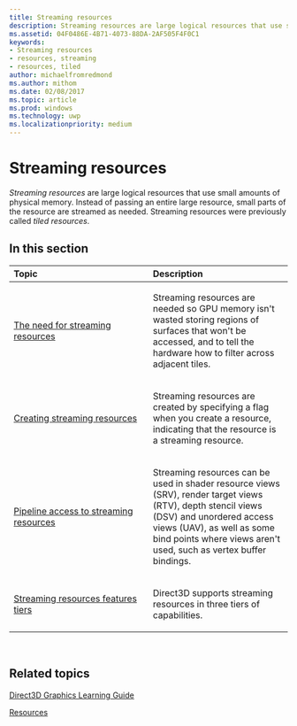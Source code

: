 ```yaml
---
title: Streaming resources
description: Streaming resources are large logical resources that use small amounts of physical memory. Instead of passing an entire large resource, small parts of the resource are streamed as needed. Streaming resources were previously called tiled resources.
ms.assetid: 04F0486E-4B71-4073-88DA-2AF505F4F0C1
keywords:
- Streaming resources
- resources, streaming
- resources, tiled
author: michaelfromredmond
ms.author: mithom
ms.date: 02/08/2017
ms.topic: article
ms.prod: windows
ms.technology: uwp
ms.localizationpriority: medium
---
```


# Streaming resources


*Streaming resources* are large logical resources that use small amounts of physical memory. Instead of passing an entire large resource, small parts of the resource are streamed as needed. Streaming resources were previously called *tiled resources*.

## <span id="in-this-section"></span>In this section


<table>
<colgroup>
<col width="50%" />
<col width="50%" />
</colgroup>
<thead>
<tr class="header">
<th align="left">Topic</th>
<th align="left">Description</th>
</tr>
</thead>
<tbody>
<tr class="odd">
<td align="left"><p><a href="the-need-for-streaming-resources.md">The need for streaming resources</a></p></td>
<td align="left"><p>Streaming resources are needed so GPU memory isn't wasted storing regions of surfaces that won't be accessed, and to tell the hardware how to filter across adjacent tiles.</p></td>
</tr>
<tr class="even">
<td align="left"><p><a href="creating-streaming-resources.md">Creating streaming resources</a></p></td>
<td align="left"><p>Streaming resources are created by specifying a flag when you create a resource, indicating that the resource is a streaming resource.</p></td>
</tr>
<tr class="odd">
<td align="left"><p><a href="pipeline-access-to-streaming-resources.md">Pipeline access to streaming resources</a></p></td>
<td align="left"><p>Streaming resources can be used in shader resource views (SRV), render target views (RTV), depth stencil views (DSV) and unordered access views (UAV), as well as some bind points where views aren't used, such as vertex buffer bindings.</p></td>
</tr>
<tr class="even">
<td align="left"><p><a href="streaming-resources-features-tiers.md">Streaming resources features tiers</a></p></td>
<td align="left"><p>Direct3D supports streaming resources in three tiers of capabilities.</p></td>
</tr>
</tbody>
</table>

 

## <span id="related-topics"></span>Related topics


[Direct3D Graphics Learning Guide](index.md)

[Resources](resources.md)

 

 




